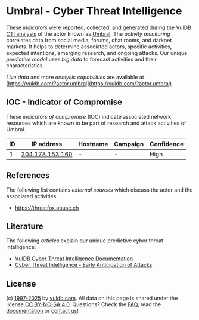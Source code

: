 # Umbral - Cyber Threat Intelligence

These _indicators_ were reported, collected, and generated during the [VulDB CTI analysis](https://vuldb.com/?kb.cti) of the actor known as [Umbral](https://vuldb.com/?actor.umbral). The _activity monitoring_ correlates data from social media, forums, chat rooms, and darknet markets. It helps to determine associated actors, specific activities, expected intentions, emerging research, and ongoing attacks. Our unique _predictive model_ uses _big data_ to forecast activities and their characteristics.

_Live data_ and more _analysis capabilities_ are available at [https://vuldb.com/?actor.umbral](https://vuldb.com/?actor.umbral)

## IOC - Indicator of Compromise

These _indicators of compromise_ (IOC) indicate associated network resources which are known to be part of research and attack activities of Umbral.

ID | IP address | Hostname | Campaign | Confidence
-- | ---------- | -------- | -------- | ----------
1 | [204.178.153.160](https://vuldb.com/?ip.204.178.153.160) | - | - | High

## References

The following list contains _external sources_ which discuss the actor and the associated activities:

* https://threatfox.abuse.ch

## Literature

The following _articles_ explain our unique predictive cyber threat intelligence:

* [VulDB Cyber Threat Intelligence Documentation](https://vuldb.com/?kb.cti)
* [Cyber Threat Intelligence - Early Anticipation of Attacks](https://www.scip.ch/en/?labs.20201022)

## License

(c) [1997-2025](https://vuldb.com/?kb.changelog) by [vuldb.com](https://vuldb.com/?kb.about). All data on this page is shared under the license [CC BY-NC-SA 4.0](https://creativecommons.org/licenses/by-nc-sa/4.0/). Questions? Check the [FAQ](https://vuldb.com/?kb.faq), read the [documentation](https://vuldb.com/?kb) or [contact us](https://vuldb.com/?contact)!
